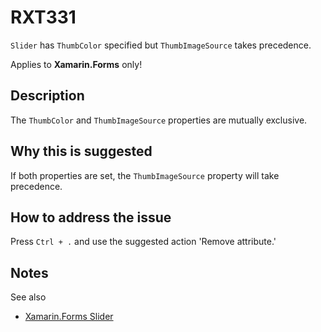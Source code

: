 # RXT331

`Slider` has `ThumbColor` specified but `ThumbImageSource` takes precedence.

Applies to **Xamarin.Forms** only!

## Description

The `ThumbColor` and `ThumbImageSource` properties are mutually exclusive.

## Why this is suggested

If both properties are set, the `ThumbImageSource` property will take precedence.

## How to address the issue

Press `Ctrl + .` and use the suggested action 'Remove attribute.'

## Notes

See also

- [Xamarin.Forms Slider](https://docs.microsoft.com/en-us/xamarin/xamarin-forms/user-interface/slider)
